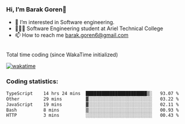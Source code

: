 ###  Hi, I’m Barak Goren👋
- 👀 I’m interested in Software engineering.
- 👨🏼‍🎓 Software Engineering student at Ariel Technical College
- 📫 How to reach me barak.goren6@gmail.com
##
Total time coding (since WakaTime initialized)

[![wakatime](https://wakatime.com/badge/user/5cc5ec80-a806-4ca2-a704-db29274e48cd.svg)](https://wakatime.com/@5cc5ec80-a806-4ca2-a704-db29274e48cd)

   
### Coding statistics:

<!--START_SECTION:waka-->

```txt
TypeScript    14 hrs 24 mins  ███████████████████████▒░   93.07 %
Other         29 mins         ▓░░░░░░░░░░░░░░░░░░░░░░░░   03.22 %
JavaScript    19 mins         ▓░░░░░░░░░░░░░░░░░░░░░░░░   02.11 %
Bash          8 mins          ▒░░░░░░░░░░░░░░░░░░░░░░░░   00.93 %
HTTP          3 mins          ░░░░░░░░░░░░░░░░░░░░░░░░░   00.43 %
```

<!--END_SECTION:waka-->

<!---
barakgoren/barakgoren is a ✨ special ✨ repository because its `README.md` (this file) appears on your GitHub profile.
You can click the Preview link to take a look at your changes.
--->
